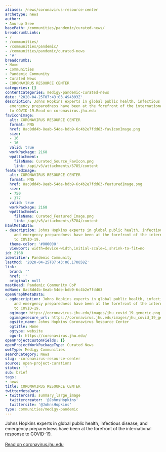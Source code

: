 ```yaml
---
aliases: /news/coronavirus-resource-center
archetype: news
author:
- Anurup Sree
basePath: /communities/pandemic/curated-news/
breadcrumbLinks:
- /
- /communities/
- /communities/pandemic/
- /communities/pandemic/curated-news
- '#'
breadcrumbs:
- Home
- Communities
- Pandemic Community
- Curated News
- CORONAVIRUS RESOURCE CENTER
categories: []
contentCategories: medigy-pandemic-curated-news
date: '2020-04-25T07:43:03.494393Z'
description: Johns Hopkins experts in global public health, infectious disease, and
  emergency preparedness have been at the forefront of the international response
  to COVID-19.Read on coronavirus.jhu.edu
favIconImage:
  alt: CORONAVIRUS RESOURCE CENTER
  format: PNG
  href: 8ac8dd4b-8eab-54de-bdb9-6c4b2e7fdd63-favIconImage.png
  size:
  - 16
  - 16
  valid: true
  workPackage: 2168
  wpAttachment:
    fileName: Curated_Source_FavIcon.png
    link: /api/v3/attachments/5785/content
featuredImage:
  alt: CORONAVIRUS RESOURCE CENTER
  format: PNG
  href: 8ac8dd4b-8eab-54de-bdb9-6c4b2e7fdd63-featuredImage.png
  size:
  - 750
  - 377
  valid: true
  workPackage: 2168
  wpAttachment:
    fileName: Curated_Featured_Image.png
    link: /api/v3/attachments/5784/content
htmlMetaData:
- description: Johns Hopkins experts in global public health, infectious disease,
    and emergency preparedness have been at the forefront of the international response
    to COVID-19.
  theme-color: '#000000'
  viewport: width=device-width,initial-scale=1,shrink-to-fit=no
id: 2168
identifier: Pandemic Community
lastMod: '2020-04-25T07:43:06.170058Z'
link:
  brand: ''
  href: ''
  original: null
mastHead: Pandemic Community CoP
mdName: 8ac8dd4b-8eab-54de-bdb9-6c4b2e7fdd63
openGraphMetaData:
- ogdescription: Johns Hopkins experts in global public health, infectious disease,
    and emergency preparedness have been at the forefront of the international response
    to COVID-19.
  ogimage: https://coronavirus.jhu.edu/images/jhu_covid_19_generic.png
  ogimagesecure_url: https://coronavirus.jhu.edu/images/jhu_covid_19_generic.png
  ogsite_name: Johns Hopkins Coronavirus Resource Center
  ogtitle: Home
  ogtype: website
  ogurl: https://coronavirus.jhu.edu/
openProjectCustomFields: {}
openProjectWorkPackageType: Curated News
owlType: Medigy Communities
searchCategory: News
slug: -coronavirus-resource-center
source: open-project-curations
status: ''
sub: brief
tags:
- news
title: CORONAVIRUS RESOURCE CENTER
twitterMetaData:
- twittercard: summary_large_image
  twittercreator: '@JohnsHopkins'
  twittersite: '@JohnsHopkins'
type: communities/medigy-pandemic
---
```


Johns Hopkins experts in global public health, infectious disease, and emergency preparedness have been at the forefront of the international response to COVID-19.<br><br><a target="_blank" href=https://coronavirus.jhu.edu/>Read on coronavirus.jhu.edu</a>